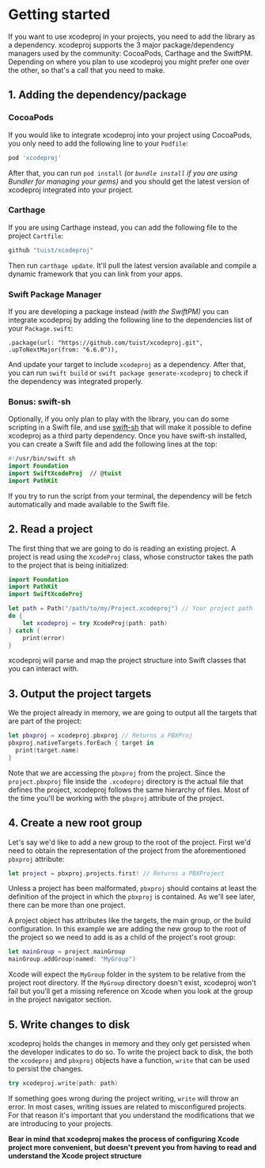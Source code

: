 # Getting started

If you want to use xcodeproj in your projects, you need to add the library as a dependency. xcodeproj supports the 3 major package/dependency managers used by the community: CocoaPods, Carthage and the SwiftPM. Depending on where you plan to use xcodeproj you might prefer one over the other, so that's a call that you need to make.

## 1. Adding the dependency/package

### CocoaPods

If you would like to integrate xcodeproj into your project using CocoaPods, you only need to add the following line to your `Podfile`:

```ruby
pod 'xcodeproj'
```

After that, you can run `pod install` *(or `bundle install` if you are using Bundler for managing your gems)* and you should get the latest version of xcodeproj integrated into your project.

### Carthage

If you are using Carthage instead, you can add the following file to the project `Cartfile`:

```bash
github "tuist/xcodeproj"
```

Then run `carthage update`. It'll pull the latest version available and compile a dynamic framework that you can link from your apps.

### Swift Package Manager

If you are developing a package instead *(with the SwiftPM)* you can integrate xcodeproj by adding the following line to the dependencies list of your `Package.swift`:

```
.package(url: "https://github.com/tuist/xcodeproj.git", .upToNextMajor(from: "6.6.0")),
```

And update your target to include `xcodeproj` as a dependency. After that, you can run `swift build` or `swift package generate-xcodeproj` to check if the dependency was integrated properly.

### Bonus: swift-sh

Optionally, if you only plan to play with the library, you can do some scripting in a Swift file, and use [swift-sh](ttps://github.com/mxcl/swift-sh) that will make it possible to define xcodeproj as a third party dependency. Once you have swift-sh installed, you can create a Swift file and add the following lines at the top:

```swift
#!/usr/bin/swift sh
import Foundation
import SwiftXcodeProj  // @tuist
import PathKit
```

If you try to run the script from your terminal, the dependency will be fetch automatically and made available to the Swift file.

## 2. Read a project

The first thing that we are going to do is reading an existing project. A project is read using the `XcodeProj` class, whose constructor takes the path to the project that is being initialized:

```swift
import Foundation
import PathKit
import SwiftXcodeProj

let path = Path("/path/to/my/Project.xcodeproj") // Your project path
do {
    let xcodeproj = try XcodeProj(path: path)
} catch {
    print(error)
}
```

xcodeproj will parse and map the project structure into Swift classes that you can interact with.

## 3. Output the project targets

We the project already in memory, we are going to output all the targets that are part of the project:

```swift
let pbxproj = xcodeproj.pbxproj // Returns a PBXProj
pbxproj.nativeTargets.forEach { target in
  print(target.name)
}
```

Note that we are accessing the `pbxproj` from the project. Since the `project.pbxproj` file inside the `.xcodeproj` directory is the actual file that defines the project, xcodeproj follows the same hierarchy of files. Most of the time you'll be working with the `pbxproj` attribute of the project.

## 4. Create a new root group

Let's say we'd like to add a new group to the root of the project. First we'd need to obtain the representation of the project from the aforementioned `pbxproj` attribute:

```swift
let project = pbxproj.projects.first! // Returns a PBXProject
```

Unless a project has been malformated, `pbxproj` should contains at least the definition of the project in which the `pbxproj` is contained. As we'll see later, there can be more than one project.

A project object has attributes like the targets, the main group, or the build configuration. In this example we are adding the new group to the root of the project so we need to add is as a child of the project's root group:

```swift
let mainGroup = project.mainGroup
mainGroup.addGroup(named: "MyGroup")
```

Xcode will expect the `MyGroup` folder in the system to be relative from the project root directory. If the `MyGroup` directory doesn't exist, xcodeproj won't fail but you'll get a missing reference on Xcode when you look at the group in the project navigator section.

## 5. Write changes to disk

xcodeproj holds the changes in memory and they only get persisted when the developer indicates to do so. To write the project back to disk, the both the `xcodeproj` and `pbxproj` objects have a function, `write` that can be used to persist the changes. 

```swift
try xcodeproj.write(path: path)
```

If something goes wrong during the project writing, `write` will throw an error. In most cases, writing issues are related to misconfigured projects. For that reason it's important that you understand the modifications that we are introducing to your projects.

**Bear in mind that xcodeproj makes the process of configuring Xcode project more convenient, but doesn't prevent you from having to read and understand the Xcode project structure**
